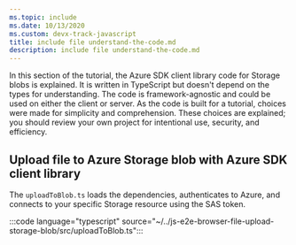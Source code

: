 ```yaml
---
ms.topic: include
ms.date: 10/13/2020
ms.custom: devx-track-javascript
title: include file understand-the-code.md
description: include file understand-the-code.md
---
```

In this section of the tutorial, the Azure SDK client library code for Storage blobs is explained. It is written in TypeScript but doesn't depend on the types for understanding. The code is framework-agnostic and could be used on either the client or server. As the code is built for a tutorial, choices were made for simplicity and comprehension. These choices are explained; you should review your own project for intentional use, security, and efficiency. 

## Upload file to Azure Storage blob with Azure SDK client library

The `uploadToBlob.ts` loads the dependencies, authenticates to Azure, and connects to your specific Storage resource using the SAS token.

:::code language="typescript" source="~/../js-e2e-browser-file-upload-storage-blob/src/uploadToBlob.ts":::